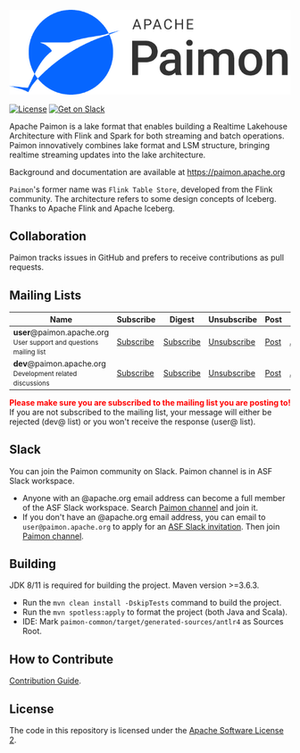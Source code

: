 ![Paimon](https://github.com/apache/paimon/blob/master/docs/static/paimon-simple.png)

[![License](https://img.shields.io/badge/license-Apache%202-4EB1BA.svg)](https://www.apache.org/licenses/LICENSE-2.0.html)
[![Get on Slack](https://img.shields.io/badge/slack-join-orange.svg)](https://the-asf.slack.com/archives/C053Q2NCW8G)

Apache Paimon is a lake format that enables building a Realtime Lakehouse Architecture with Flink and Spark 
for both streaming and batch operations. Paimon innovatively combines lake format and LSM structure, bringing realtime 
streaming updates into the lake architecture.

Background and documentation are available at https://paimon.apache.org

`Paimon`'s former name was `Flink Table Store`, developed from the Flink community. The architecture refers to some 
design concepts of Iceberg. Thanks to Apache Flink and Apache Iceberg.

## Collaboration

Paimon tracks issues in GitHub and prefers to receive contributions as pull requests.

## Mailing Lists

<table class="table table-striped">
  <thead>
    <th class="text-center">Name</th>
    <th class="text-center">Subscribe</th>
    <th class="text-center">Digest</th>
    <th class="text-center">Unsubscribe</th>
    <th class="text-center">Post</th>
    <th class="text-center">Archive</th>
  </thead>
  <tr>
    <td>
      <strong>user</strong>@paimon.apache.org<br>
      <small>User support and questions mailing list</small>
    </td>
    <td class="text-center"><i class="fa fa-pencil-square-o"></i> <a href="mailto:user-subscribe@paimon.apache.org">Subscribe</a></td>
    <td class="text-center"><i class="fa fa-pencil-square-o"></i> <a href="mailto:user-digest-subscribe@paimon.apache.org">Subscribe</a></td>
    <td class="text-center"><i class="fa fa-pencil-square-o"></i> <a href="mailto:user-unsubscribe@paimon.apache.org">Unsubscribe</a></td>
    <td class="text-center"><i class="fa fa-pencil-square-o"></i> <a href="mailto:user@paimon.apache.org">Post</a></td>
    <td class="text-center">
      <a href="https://lists.apache.org/list.html?user@paimon.apache.org">Archives</a>
    </td>
  </tr>
  <tr>
    <td>
      <strong>dev</strong>@paimon.apache.org<br>
      <small>Development related discussions</small>
    </td>
    <td class="text-center"><i class="fa fa-pencil-square-o"></i> <a href="mailto:dev-subscribe@paimon.apache.org">Subscribe</a></td>
    <td class="text-center"><i class="fa fa-pencil-square-o"></i> <a href="mailto:dev-digest-subscribe@paimon.apache.org">Subscribe</a></td>
    <td class="text-center"><i class="fa fa-pencil-square-o"></i> <a href="mailto:dev-unsubscribe@paimon.apache.org">Unsubscribe</a></td>
    <td class="text-center"><i class="fa fa-pencil-square-o"></i> <a href="mailto:dev@paimon.apache.org">Post</a></td>
    <td class="text-center">
      <a href="https://lists.apache.org/list.html?dev@paimon.apache.org">Archives</a>
    </td>
  </tr>
</table>

<b style="color:red">Please make sure you are subscribed to the mailing list you are posting to!</b> If you are not subscribed to the mailing list, your message will either be rejected (dev@ list) or you won't receive the response (user@ list).

## Slack

You can join the Paimon community on Slack. Paimon channel is in ASF Slack workspace.

- Anyone with an @apache.org email address can become a full member of the ASF Slack workspace.
  Search [Paimon channel](https://the-asf.slack.com/archives/C053Q2NCW8G) and join it.
- If you don't have an @apache.org email address, you can email to `user@paimon.apache.org` to apply for an
  [ASF Slack invitation](https://infra.apache.org/slack.html). Then join [Paimon channel](https://the-asf.slack.com/archives/C053Q2NCW8G).

## Building

JDK 8/11 is required for building the project. Maven version >=3.6.3.

- Run the `mvn clean install -DskipTests` command to build the project.
- Run the `mvn spotless:apply` to format the project (both Java and Scala).
- IDE: Mark `paimon-common/target/generated-sources/antlr4` as Sources Root.

## How to Contribute

[Contribution Guide](https://paimon.apache.org/docs/master/project/contributing/).

## License

The code in this repository is licensed under the [Apache Software License 2](LICENSE).

